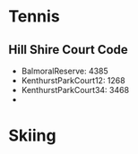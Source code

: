 # Tennis

## Hill Shire Court Code
- BalmoralReserve: 4385
- KenthurstParkCourt12: 1268
- KenthurstParkCourt34: 3468
-

# Skiing